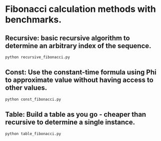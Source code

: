# Fibonacci calculation methods with benchmarks.

## Recursive: basic recursive algorithm to determine an arbitrary index of the sequence.

```
python recursive_fibonacci.py
```

## Const: Use the constant-time formula using Phi to approximate value without having access to other values.
```
python const_fibonacci.py
```

## Table: Build a table as you go - cheaper than recursive to determine a single instance.
```
python table_fibonacci.py
```